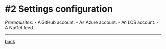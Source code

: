 # #2 Settings configuration
*Prerequisites:* 
	- A GitHub account.
    - An Azure account.
    - An LCS account.
    - A NuGet feed.






---
[back](/README.md)